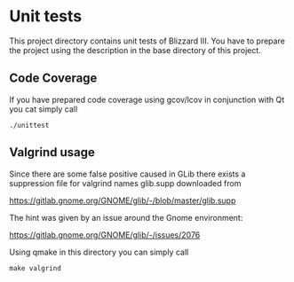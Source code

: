 # Unit tests
This project directory contains unit tests of Blizzard III. You have to
prepare the project using the description in the base directory of this
project.

## Code Coverage
If you have prepared code coverage using gcov/lcov in conjunction with Qt
you cat simply call
```
./unittest
```

## Valgrind usage

Since there are some false positive caused in GLib there exists a
suppression file for valgrind names glib.supp downloaded from

https://gitlab.gnome.org/GNOME/glib/-/blob/master/glib.supp

The hint was given by an issue around the Gnome environment:

https://gitlab.gnome.org/GNOME/glib/-/issues/2076

Using qmake in this directory you can simply call
```
make valgrind
```
